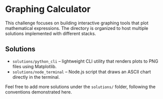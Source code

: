 # Graphing Calculator

This challenge focuses on building interactive graphing tools that plot mathematical expressions. The directory is organized to host multiple solutions implemented with different stacks.

## Solutions

- `solutions/python_cli` – lightweight CLI utility that renders plots to PNG files using Matplotlib.
- `solutions/node_terminal` – Node.js script that draws an ASCII chart directly in the terminal.

Feel free to add more solutions under the `solutions/` folder, following the conventions demonstrated here.
